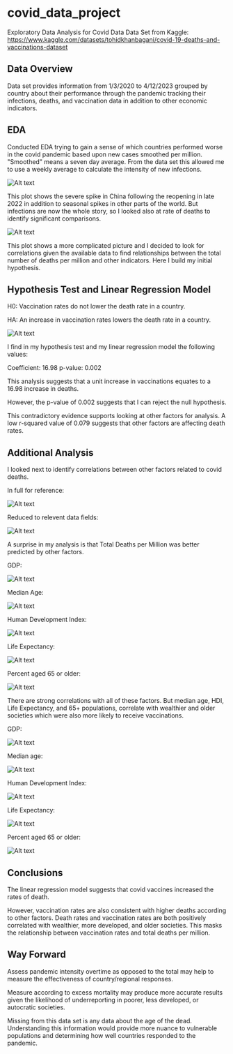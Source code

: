 # covid_data_project
Exploratory Data Analysis for Covid Data
Data Set from Kaggle:
https://www.kaggle.com/datasets/tohidkhanbagani/covid-19-deaths-and-vaccinations-dataset


## Data Overview

Data set provides information from 1/3/2020 to 4/12/2023 grouped by country about their performance through the pandemic tracking their infections, deaths, and vaccination data in addition to other economic indicators.

## EDA

Conducted EDA trying to gain a sense of which countries performed worse in the covid
pandemic based upon new cases smoothed per million.  "Smoothed" means a seven day average.  From the data set this allowed me to use a weekly average to calculate the intensity of new infections.  

![Alt text](<images\New Cases Per Million.png>)

This plot shows the severe spike in China following the reopening in late 2022 in addition to seasonal spikes in other parts of the world.  But infections are now the whole story, so I looked also at rate of deaths to identify significant comparisons.

![Alt text](<images\New Deaths Per Millionj.png>)

This plot shows a more complicated picture and I decided to look for correlations given the available data to find relationships between the total number of deaths per million and other indicators.  Here I build my initial hypothesis.

## Hypothesis Test and Linear Regression Model

H0: Vaccination rates do not lower the death rate in a country.

HA: An increase in vaccination rates lowers the death rate in a country.


![Alt text](<images\Total Deaths vs People Fully Vaccinated.png>)

I find in my hypothesis test and my linear regression model the following values:

Coefficient: 16.98
p-value: 0.002

This analysis suggests that a unit increase in vaccinations equates to a 16.98 increase in deaths.

However, the p-value of 0.002 suggests that I can reject the null hypothesis.

This contradictory evidence supports looking at other factors for analysis.  A low r-squared value of 0.079 suggests that other factors are affecting death rates.

## Additional Analysis

I looked next to identify correlations between other factors related to covid deaths.

In full for reference:

![Alt text](<images\Correlation Matrix Full.png>)

Reduced to relevent data fields: 

![Alt text](<images\Correlation Matrix Narrowed.png>)

A surprise in my analysis is that Total Deaths per Million was better predicted by other factors.

GDP:

![Alt text](<images\Deaths v GDP.png>)

Median Age:

![Alt text](<images\Total Deaths per Million vs. Median Age.png>)

Human Development Index:

![Alt text](<images\Total Deaths per Million vs. HDI.png>)

Life Expectancy:

![Alt text](<images\Total Deaths vs. Life Expectancy.png>)

Percent aged 65 or older:

![Alt text](<images\Total Deaths vs Percent Aged 65 or Older.png>)

There are strong correlations with all of these factors.  But median age, HDI, Life Expectancy, and 65+ populations, correlate with wealthier and older societies which were also more likely to receive vaccinations.

GDP:

![Alt text](<images\Vaccinated v GDP.png>)

Median age:

![Alt text](<images\Vaccinated v Median Age.png>)

Human Development Index:

![Alt text](<images\Vaccinated v HDI.png>)

Life Expectancy:

![Alt text](<images\Vaccinated v Life Expectancy.png>)

Percent aged 65 or older:

![Alt text](<images\Vaccinated v aged 65.png>)

## Conclusions

The linear regression model suggests that covid vaccines increased the rates of death.

However, vaccination rates are also consistent with higher deaths according to other factors.  Death rates and vaccination rates are both positively correlated with wealthier, more developed, and older societies.  This masks the relationship between vaccination rates and total deaths per million.

## Way Forward

Assess pandemic intensity overtime as opposed to the total may help to measure the effectiveness of country/regional responses.

Measure according to excess mortality may produce more accurate results given the likelihood of underreporting in poorer, less developed, or autocratic societies.

Missing from this data set is any data about the age of the dead.  Understanding this information would provide more nuance to vulnerable populations and determining how well countries responded to the pandemic.